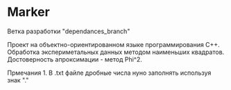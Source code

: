 # Marker

Ветка разработки "dependances_branch"

Проект на объектно-ориентированном языке программирования С++.
Обработка экспериметальных данных методом наименьших квадратов. Достоверность апроксимации - метод Phi^2.

Прмечания
	1. В .txt файле дробные числа нуно заполнять используя знак "."